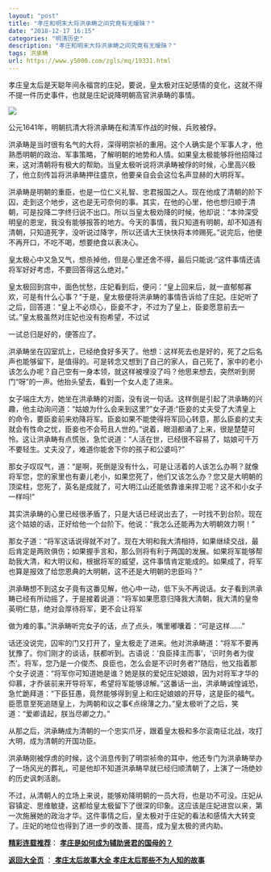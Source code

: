```yaml
---
layout: "post"
title: "孝庄和明末大将洪承畴之间究竟有无暧昧？"
date: "2018-12-17 16:15"
categories: "明清历史"
description: "孝庄和明末大将洪承畴之间究竟有无暧昧？"
tags: 洪承畴
url: https://www.y5000.com/zgls/mq/19331.html
---
```






孝庄皇太后是天聪年间永福宫的庄妃，要说，皇太极对庄妃感情的变化，这就不得不提一件历史事件，也就是庄妃说降明朝高官洪承畴的事情。

![](https://img.y5000.com/uploads/allimg/170414/6-1F414112113435.jpg)

公元1641年，明朝抗清大将洪承畴在和清军作战的时候，兵败被俘。

洪承畴是当时很有名气的大将，深得明崇祯的重用。这个人确实是个军事人才，他熟悉明朝的政治、军事策略，了解明朝的地势和人情。如果皇太极能够将他招降过来，这对清朝将有极大的帮助。当皇太极听说将洪承畴被俘的时候，心里高兴极了，他立刻传旨将洪承畴押往盛京，他要亲自会会这位名声显赫的大明将军。

洪承畴是明朝的重臣，也是一位仁义礼智、忠君报国之人。现在他成了清朝的阶下囚，走到这个地步，这也是无可奈何的事。其实，在他的心里，他也想归顺于清朝，可是投降二字终归说不出口。所以当皇太极劝降的时候，他却说：“本帅深受明皇的恩宠，我没有能够报答的地方。今天的事情，我只知道有明朝，却不知道有清朝，只知道死字，没听说过降字，所以还请大王快快将本帅赐死。”说完后，他便不再开口，不吃不喝，想要绝食以表决心。

皇太极心中又急又气，想杀掉他，但是心里还舍不得，最后只能说:“这件事情还请将军好好考虑，不要回答得这么绝对。”

皇太极回到宫中，面色忧愁，庄妃看到后，便问：“皇上回来后，就一直郁郁寡欢，可是有什么心事？”于是，皇太极便将洪承畴的事情告诉给了庄妃。庄妃听了之后，回答道：“皇上不必烦心，臣妾不才，不过为了皇上，臣妾愿意前去一试。”皇太极虽然对庄妃也没有抱希望，不过试

一试总归是好的，便答应了。

洪承畴坐在囚室炕上，已经绝食好多天了。他想：这样死去也是好的，死了之后名声也能够留下，是值得的。可是转念又想到了自己的家人，自己死了，家中的老小该怎么办呢？自己空有一身本领，就这样被埋没了吗？他思来想去，突然听到房门“呀”的一声。他抬头望去，看到一个女人走了进来。

女子端庄大方，她坐在洪承畴的对面，没有说一句话。这样倒是引起了洪承畴的兴趣，他主动询问道：“姑娘为什么会来到这里?”女子道:“臣妾的丈夫受了大清皇上的命令，要臣妾前来劝降将军。臣妾如果不能使得将军回心转意，那么臣妾的丈夫就会有性命之忧，臣妾也不会苟且人世的。”说着，眼泪都涌了上来，很是楚楚可怜。这让洪承畴有点慌张，急忙说道：“人活在世，已经很不容易了，姑娘可千万不要轻生。丈夫没了，难道你能舍下你的孩子和公婆吗?”

那女子叹叹气，道：“是啊，死倒是没有什么，可是让活着的人该怎么办啊？就像将军您，您的家里也有妻儿老小，如果您死了，他们又该怎么办？您又是大明朝的顶梁柱，您死了，英名是成就了，可大明江山还能依靠谁来捍卫呢？这不和小女子一样吗!”

其实洪承畴的心里已经很矛盾了，只是大话已经说出去了，一时找不到台阶。现在这个姑娘的话，正好给他一个台阶下。他说：“我怎么还能再为大明朝效力啊！”

那女子道：“将军这话说得就不对了。现在大明和我大清相持，如果继续交战，最后肯定是两败俱伤；如果握手言和，那么则将有利于两国的发展。如果将军能够帮助我大清，和大明议和，根据将军的威望，这件事情肯定能成的。如果成了，将军也算是报效了给您恩典的大明朝，这不还是大明朝的忠臣吗？”

洪承畴想不到这女子竟有这番见解，他心中一动，低下头不再说话。女子看到洪承畴已经有所动摇了，于是接着说道：“将军如果愿意归降我大清朝，我大清的皇帝英明仁慈，绝对会厚待将军，更不会让将军

做为难的事。”洪承畴听完女子的话，点了点头，嘴里嘟囔着：“可是这样……”

话还没说完，囚牢的门又打开了，皇太极走了进来。他对洪承畴道：“将军不要再犹豫了。你们刚才的谈话，朕都听到。古语说：‘良臣择主而事’，‘识时务者为俊杰’。将军，您乃是一介俊杰、良臣也，怎么会是不识时务者?”随后，他又指着那个女子说道：“将军你可知道她是谁？她是朕的爱妃庄妃娘娘，因为对将军才华的仰慕，才乔装前来开导将军，希望将军能够谅解。”这番话一出，洪承畴诚惶诚恐，急忙跪拜道：“下臣狂愚，竟然能够得到皇上和庄妃娘娘的开导，这是臣的福气。臣愿意至死追随皇上，为两朝和议之事€点绵薄之力。”皇太极听了之后，笑道：“爱卿请起，朕当尽卿之力。”

从那之后，洪承畴成为清朝的一个忠实爪牙，跟着皇太极和多尔衮南征北战，攻打大明，成为清朝的开国功臣。

洪承畴刚被俘虏的时候，这个消息传到了明崇祯帝的耳中，他还专门为洪承畴举办了一场风光的葬礼，可是他却不知道洪承畴早就已经归顺清朝了，上演了一场绝妙的历史讽刺活剧。

不过，从清朝人的立场上来说，能够劝降明朝的一员大将，也是功不可没。庄妃从容镇定、思维敏捷，这都给皇太极留下了很深的印象。这应该是庄妃进宫以来，第一次施展她的政治才华。这件事情之后，皇太极对于庄妃的看法和感情大大转变了。庄妃的地位也得到了进一步的改善、提高，成为皇太极的贤内助。

[**精彩连载推荐**](https://www.y5000.com/zgls/mq/19301.html)：
**[孝庄是如何成为辅助贤君的国母的？](https://www.y5000.com/zgls/mq/19334.html)**

**[返回大全页](https://www.y5000.com/zgls/mq/19314.html)** ：[ **孝庄太后故事大全
孝庄太后那些不为人知的故事**](https://www.y5000.com/zgls/mq/19340.html)
